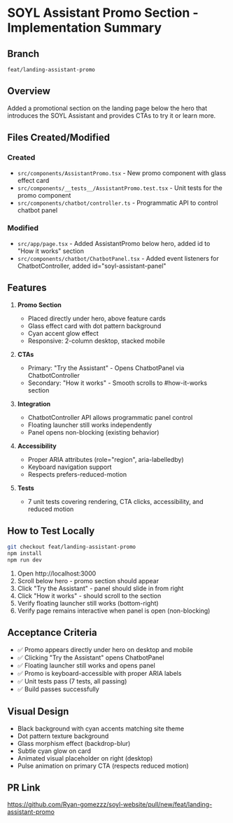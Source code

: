 # SOYL Assistant Promo Section - Implementation Summary

## Branch
`feat/landing-assistant-promo`

## Overview
Added a promotional section on the landing page below the hero that introduces the SOYL Assistant and provides CTAs to try it or learn more.

## Files Created/Modified

### Created
- `src/components/AssistantPromo.tsx` - New promo component with glass effect card
- `src/components/__tests__/AssistantPromo.test.tsx` - Unit tests for the promo component
- `src/components/chatbot/controller.ts` - Programmatic API to control chatbot panel

### Modified
- `src/app/page.tsx` - Added AssistantPromo below hero, added id to "How it works" section
- `src/components/chatbot/ChatbotPanel.tsx` - Added event listeners for ChatbotController, added id="soyl-assistant-panel"

## Features

1. **Promo Section**
   - Placed directly under hero, above feature cards
   - Glass effect card with dot pattern background
   - Cyan accent glow effect
   - Responsive: 2-column desktop, stacked mobile

2. **CTAs**
   - Primary: "Try the Assistant" - Opens ChatbotPanel via ChatbotController
   - Secondary: "How it works" - Smooth scrolls to #how-it-works section

3. **Integration**
   - ChatbotController API allows programmatic panel control
   - Floating launcher still works independently
   - Panel opens non-blocking (existing behavior)

4. **Accessibility**
   - Proper ARIA attributes (role="region", aria-labelledby)
   - Keyboard navigation support
   - Respects prefers-reduced-motion

5. **Tests**
   - 7 unit tests covering rendering, CTA clicks, accessibility, and reduced motion

## How to Test Locally

```bash
git checkout feat/landing-assistant-promo
npm install
npm run dev
```

1. Open http://localhost:3000
2. Scroll below hero - promo section should appear
3. Click "Try the Assistant" - panel should slide in from right
4. Click "How it works" - should scroll to the section
5. Verify floating launcher still works (bottom-right)
6. Verify page remains interactive when panel is open (non-blocking)

## Acceptance Criteria

- ✅ Promo appears directly under hero on desktop and mobile
- ✅ Clicking "Try the Assistant" opens ChatbotPanel
- ✅ Floating launcher still works and opens panel
- ✅ Promo is keyboard-accessible with proper ARIA labels
- ✅ Unit tests pass (7 tests, all passing)
- ✅ Build passes successfully

## Visual Design

- Black background with cyan accents matching site theme
- Dot pattern texture background
- Glass morphism effect (backdrop-blur)
- Subtle cyan glow on card
- Animated visual placeholder on right (desktop)
- Pulse animation on primary CTA (respects reduced motion)

## PR Link
https://github.com/Ryan-gomezzz/soyl-website/pull/new/feat/landing-assistant-promo

